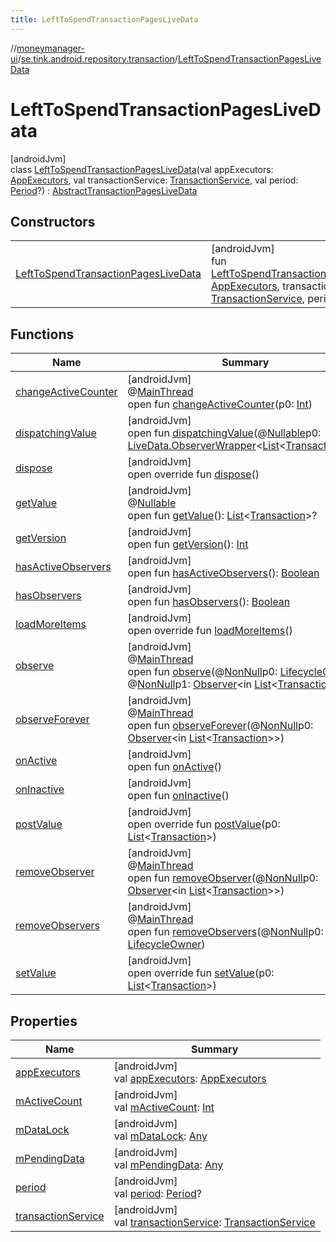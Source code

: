 ```yaml
---
title: LeftToSpendTransactionPagesLiveData
---
```

//[moneymanager-ui](../../../index.html)/[se.tink.android.repository.transaction](../index.html)/[LeftToSpendTransactionPagesLiveData](index.html)



# LeftToSpendTransactionPagesLiveData



[androidJvm]\
class [LeftToSpendTransactionPagesLiveData](index.html)(val appExecutors: [AppExecutors](../../se.tink.android/-app-executors/index.html), val transactionService: [TransactionService](../../com.tink.service.transaction/-transaction-service/index.html), val period: [Period](../../com.tink.model.time/-period/index.html)?) : [AbstractTransactionPagesLiveData](../-abstract-transaction-pages-live-data/index.html)



## Constructors


| | |
|---|---|
| [LeftToSpendTransactionPagesLiveData](-left-to-spend-transaction-pages-live-data.html) | [androidJvm]<br>fun [LeftToSpendTransactionPagesLiveData](-left-to-spend-transaction-pages-live-data.html)(appExecutors: [AppExecutors](../../se.tink.android/-app-executors/index.html), transactionService: [TransactionService](../../com.tink.service.transaction/-transaction-service/index.html), period: [Period](../../com.tink.model.time/-period/index.html)?) |


## Functions


| Name | Summary |
|---|---|
| [changeActiveCounter](../-category-transaction-pages-live-data/index.html#-1482381820%2FFunctions%2F1000845458) | [androidJvm]<br>@[MainThread](https://developer.android.com/reference/kotlin/androidx/annotation/MainThread.html)<br>open fun [changeActiveCounter](../-category-transaction-pages-live-data/index.html#-1482381820%2FFunctions%2F1000845458)(p0: [Int](https://kotlinlang.org/api/latest/jvm/stdlib/kotlin/-int/index.html)) |
| [dispatchingValue](../-category-transaction-pages-live-data/index.html#1421001244%2FFunctions%2F1000845458) | [androidJvm]<br>open fun [dispatchingValue](../-category-transaction-pages-live-data/index.html#1421001244%2FFunctions%2F1000845458)(@[Nullable](https://developer.android.com/reference/kotlin/androidx/annotation/Nullable.html)p0: [LiveData.ObserverWrapper](https://developer.android.com/reference/kotlin/androidx/lifecycle/LiveData.ObserverWrapper.html)&lt;[List](https://kotlinlang.org/api/latest/jvm/stdlib/kotlin.collections/-list/index.html)&lt;[Transaction](../../com.tink.model.transaction/-transaction/index.html)&gt;&gt;?) |
| [dispose](../-abstract-transaction-pages-live-data/dispose.html) | [androidJvm]<br>open override fun [dispose](../-abstract-transaction-pages-live-data/dispose.html)() |
| [getValue](../-category-transaction-pages-live-data/index.html#685674515%2FFunctions%2F1000845458) | [androidJvm]<br>@[Nullable](https://developer.android.com/reference/kotlin/androidx/annotation/Nullable.html)<br>open fun [getValue](../-category-transaction-pages-live-data/index.html#685674515%2FFunctions%2F1000845458)(): [List](https://kotlinlang.org/api/latest/jvm/stdlib/kotlin.collections/-list/index.html)&lt;[Transaction](../../com.tink.model.transaction/-transaction/index.html)&gt;? |
| [getVersion](../-category-transaction-pages-live-data/index.html#-256882484%2FFunctions%2F1000845458) | [androidJvm]<br>open fun [getVersion](../-category-transaction-pages-live-data/index.html#-256882484%2FFunctions%2F1000845458)(): [Int](https://kotlinlang.org/api/latest/jvm/stdlib/kotlin/-int/index.html) |
| [hasActiveObservers](../-category-transaction-pages-live-data/index.html#-1328333103%2FFunctions%2F1000845458) | [androidJvm]<br>open fun [hasActiveObservers](../-category-transaction-pages-live-data/index.html#-1328333103%2FFunctions%2F1000845458)(): [Boolean](https://kotlinlang.org/api/latest/jvm/stdlib/kotlin/-boolean/index.html) |
| [hasObservers](../-category-transaction-pages-live-data/index.html#-1046544021%2FFunctions%2F1000845458) | [androidJvm]<br>open fun [hasObservers](../-category-transaction-pages-live-data/index.html#-1046544021%2FFunctions%2F1000845458)(): [Boolean](https://kotlinlang.org/api/latest/jvm/stdlib/kotlin/-boolean/index.html) |
| [loadMoreItems](../-abstract-transaction-pages-live-data/load-more-items.html) | [androidJvm]<br>open override fun [loadMoreItems](../-abstract-transaction-pages-live-data/load-more-items.html)() |
| [observe](../-category-transaction-pages-live-data/index.html#-1386863726%2FFunctions%2F1000845458) | [androidJvm]<br>@[MainThread](https://developer.android.com/reference/kotlin/androidx/annotation/MainThread.html)<br>open fun [observe](../-category-transaction-pages-live-data/index.html#-1386863726%2FFunctions%2F1000845458)(@[NonNull](https://developer.android.com/reference/kotlin/androidx/annotation/NonNull.html)p0: [LifecycleOwner](https://developer.android.com/reference/kotlin/androidx/lifecycle/LifecycleOwner.html), @[NonNull](https://developer.android.com/reference/kotlin/androidx/annotation/NonNull.html)p1: [Observer](https://developer.android.com/reference/kotlin/androidx/lifecycle/Observer.html)&lt;in [List](https://kotlinlang.org/api/latest/jvm/stdlib/kotlin.collections/-list/index.html)&lt;[Transaction](../../com.tink.model.transaction/-transaction/index.html)&gt;&gt;) |
| [observeForever](../-category-transaction-pages-live-data/index.html#989084662%2FFunctions%2F1000845458) | [androidJvm]<br>@[MainThread](https://developer.android.com/reference/kotlin/androidx/annotation/MainThread.html)<br>open fun [observeForever](../-category-transaction-pages-live-data/index.html#989084662%2FFunctions%2F1000845458)(@[NonNull](https://developer.android.com/reference/kotlin/androidx/annotation/NonNull.html)p0: [Observer](https://developer.android.com/reference/kotlin/androidx/lifecycle/Observer.html)&lt;in [List](https://kotlinlang.org/api/latest/jvm/stdlib/kotlin.collections/-list/index.html)&lt;[Transaction](../../com.tink.model.transaction/-transaction/index.html)&gt;&gt;) |
| [onActive](../-category-transaction-pages-live-data/index.html#931098953%2FFunctions%2F1000845458) | [androidJvm]<br>open fun [onActive](../-category-transaction-pages-live-data/index.html#931098953%2FFunctions%2F1000845458)() |
| [onInactive](../-category-transaction-pages-live-data/index.html#989844228%2FFunctions%2F1000845458) | [androidJvm]<br>open fun [onInactive](../-category-transaction-pages-live-data/index.html#989844228%2FFunctions%2F1000845458)() |
| [postValue](../-category-transaction-pages-live-data/index.html#1535280525%2FFunctions%2F1000845458) | [androidJvm]<br>open override fun [postValue](../-category-transaction-pages-live-data/index.html#1535280525%2FFunctions%2F1000845458)(p0: [List](https://kotlinlang.org/api/latest/jvm/stdlib/kotlin.collections/-list/index.html)&lt;[Transaction](../../com.tink.model.transaction/-transaction/index.html)&gt;) |
| [removeObserver](../-category-transaction-pages-live-data/index.html#-1954534265%2FFunctions%2F1000845458) | [androidJvm]<br>@[MainThread](https://developer.android.com/reference/kotlin/androidx/annotation/MainThread.html)<br>open fun [removeObserver](../-category-transaction-pages-live-data/index.html#-1954534265%2FFunctions%2F1000845458)(@[NonNull](https://developer.android.com/reference/kotlin/androidx/annotation/NonNull.html)p0: [Observer](https://developer.android.com/reference/kotlin/androidx/lifecycle/Observer.html)&lt;in [List](https://kotlinlang.org/api/latest/jvm/stdlib/kotlin.collections/-list/index.html)&lt;[Transaction](../../com.tink.model.transaction/-transaction/index.html)&gt;&gt;) |
| [removeObservers](../-category-transaction-pages-live-data/index.html#1487287389%2FFunctions%2F1000845458) | [androidJvm]<br>@[MainThread](https://developer.android.com/reference/kotlin/androidx/annotation/MainThread.html)<br>open fun [removeObservers](../-category-transaction-pages-live-data/index.html#1487287389%2FFunctions%2F1000845458)(@[NonNull](https://developer.android.com/reference/kotlin/androidx/annotation/NonNull.html)p0: [LifecycleOwner](https://developer.android.com/reference/kotlin/androidx/lifecycle/LifecycleOwner.html)) |
| [setValue](../-category-transaction-pages-live-data/index.html#158311269%2FFunctions%2F1000845458) | [androidJvm]<br>open override fun [setValue](../-category-transaction-pages-live-data/index.html#158311269%2FFunctions%2F1000845458)(p0: [List](https://kotlinlang.org/api/latest/jvm/stdlib/kotlin.collections/-list/index.html)&lt;[Transaction](../../com.tink.model.transaction/-transaction/index.html)&gt;) |


## Properties


| Name | Summary |
|---|---|
| [appExecutors](../-abstract-transaction-pages-live-data/app-executors.html) | [androidJvm]<br>val [appExecutors](../-abstract-transaction-pages-live-data/app-executors.html): [AppExecutors](../../se.tink.android/-app-executors/index.html) |
| [mActiveCount](../-category-transaction-pages-live-data/index.html#-163308686%2FProperties%2F1000845458) | [androidJvm]<br>val [mActiveCount](../-category-transaction-pages-live-data/index.html#-163308686%2FProperties%2F1000845458): [Int](https://kotlinlang.org/api/latest/jvm/stdlib/kotlin/-int/index.html) |
| [mDataLock](../-category-transaction-pages-live-data/index.html#-1918813974%2FProperties%2F1000845458) | [androidJvm]<br>val [mDataLock](../-category-transaction-pages-live-data/index.html#-1918813974%2FProperties%2F1000845458): [Any](https://kotlinlang.org/api/latest/jvm/stdlib/kotlin/-any/index.html) |
| [mPendingData](../-category-transaction-pages-live-data/index.html#230544954%2FProperties%2F1000845458) | [androidJvm]<br>val [mPendingData](../-category-transaction-pages-live-data/index.html#230544954%2FProperties%2F1000845458): [Any](https://kotlinlang.org/api/latest/jvm/stdlib/kotlin/-any/index.html) |
| [period](period.html) | [androidJvm]<br>val [period](period.html): [Period](../../com.tink.model.time/-period/index.html)? |
| [transactionService](../-abstract-transaction-pages-live-data/transaction-service.html) | [androidJvm]<br>val [transactionService](../-abstract-transaction-pages-live-data/transaction-service.html): [TransactionService](../../com.tink.service.transaction/-transaction-service/index.html) |

